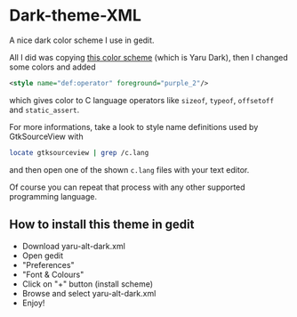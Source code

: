 # Dark-theme-XML
A nice dark color scheme I use in gedit.

All I did was copying [this color scheme](https://github.com/ubuntu/yaru/blob/master/gtksourceview/gtksourceview-5/dark.xml.in) (which is Yaru Dark), then I changed some colors and added

```xml
<style name="def:operator" foreground="purple_2"/>
```
which gives color to C language operators like `sizeof`, `typeof`, `offsetoff` and `static_assert`.

For more informations, take a look to style name definitions used by GtkSourceView with
```bash
locate gtksourceview | grep /c.lang
```
and then open one of the shown `c.lang` files with your text editor.

Of course you can repeat that process with any other supported programming language.

## How to install this theme in gedit
- Download yaru-alt-dark.xml
- Open gedit
- "Preferences"
- "Font & Colours"
- Click on "+" button (install scheme)
- Browse and select yaru-alt-dark.xml
- Enjoy!
